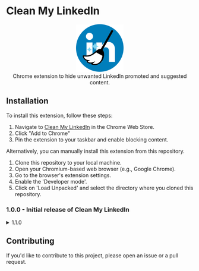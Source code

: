 # Clean My LinkedIn

<div align="center">
  <img src="images/icon128.png" alt="Extension Logo">
  
</div>
<div align="center">Chrome extension to hide unwanted LinkedIn promoted and suggested content.
</div>

## Installation

To install this extension, follow these steps:

1. Navigate to [Clean My LinkedIn](https://chrome.google.com/webstore/detail/clean-my-linkedin/kgkmlelpkpcepphkhccpgegbkflnjgdl?hl=en&authuser=0) in the Chrome Web Store.
2. Click "Add to Chrome"
3. Pin the extension to your taskbar and enable blocking content.

Alternatively, you can manually install this extension from this repository.

1. Clone this repository to your local machine.
2. Open your Chromium-based web browser (e.g., Google Chrome).
3. Go to the browser's extension settings.
4. Enable the 'Developer mode'.
5. Click on 'Load Unpacked' and select the directory where you cloned this repository.

### 1.0.0 - Initial release of Clean My LinkedIn

<details><summary>1.1.0</summary>
  <ul>
    <li>Added slider and functionality for hiding Suggested content</li>
    <li>Updated popup styles</li>
  </ul>
</details>

## Contributing

If you'd like to contribute to this project, please open an issue or a pull request.
